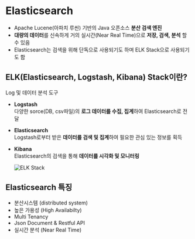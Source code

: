 # Elasticsearch
- Apache Lucene(아파치 루씬) 기반의 Java 오픈소스 **분산 검색 엔진**
- **대량의 데이터**를 신속하게 거의 실시간(Near Real Time)으로 **저장, 검색, 분석** 할 수 있음
- Elasticsearch는 검색을 위해 단독으로 사용되기도 하며 ELK Stack으로 사용되기도 함

## ELK(Elasticsearch, Logstash, Kibana) Stack이란?
Log 및 데이터 분석 도구

 - **Logstash**   
   다양한 sorce(DB, csv파일)의 **로그 데이터를 수집, 집계**하여 Elasticsearch로 전달

 - **Elasticsearch**   
   Logstash로부터 받은 **데이터를 검색 및 집계**하여 필요한 관심 있는 정보를 획득

 - **Kibana**   
   Elasticsearch의 검색을 통해 **데이터를 시각화 및 모니터링**

   ![ELK Stack](https://github.com/yeryeong713/Elasticsearch/assets/88486391/302834ca-7c0f-4fe0-bfdb-0d691bfa4b2c)

## Elasticsearch 특징
- 분산시스템 (distributed system)
- 높은 가용성 (High Availabilty)
- Multi Tenancy
- Json Document & Restful API
- 실시간 분석 (Near Real Time)
